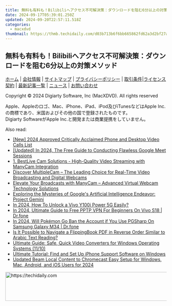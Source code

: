 ```yaml
---
title: 無料も有料も！Bilibiliへアクセス不可解決策：ダウンロードを阻む6分以上の対策メソッド
date: 2024-09-17T05:39:01.250Z
updated: 2024-09-20T22:57:11.518Z
categories:
  - macxdvd
thumbnail: https://thmb.techidaily.com/d03b713b6f6bb665862fd62a3d2bf27a022b75c767766bbee971744ee132695c.jpg
---
```


## 無料も有料も！Bilibiliへアクセス不可解決策：ダウンロードを阻む6分以上の対策メソッド

[ホーム](https://tools.techidaily.com/macxdvd/products/) | [会社情報](https://tools.techidaily.com/macxdvd/products/) | [サイトマップ](https://tools.techidaily.com/macxdvd/products/) | [プライバシーポリシー](https://tools.techidaily.com/macxdvd/products/) | [取引条件](https://tools.techidaily.com/macxdvd/products/)|[ライセンス契約](https://tools.techidaily.com/macxdvd/products/) | [最新記事一覧](https://tools.techidaily.com/macxdvd/products/) | [ニュース](https://tools.techidaily.com/macxdvd/products/) | [お問い合わせ](https://tools.techidaily.com/macxdvd/products/)

Copyright © 2024 Digiarty Software, Inc (MacXDVD). All rights reserved

Apple、Appleのロゴ、Mac、iPhone、iPad、iPod及びiTunesなどはApple Inc.の商標であり、米国およびその他の国で登録されたものです。  
Digiarty SoftwareがApple Inc.と開発または商業提携をしていません。

<ins class="adsbygoogle"
     style="display:block"
     data-ad-format="autorelaxed"
     data-ad-client="ca-pub-7571918770474297"
     data-ad-slot="1223367746"></ins>

<ins class="adsbygoogle"
     style="display:block"
     data-ad-client="ca-pub-7571918770474297"
     data-ad-slot="8358498916"
     data-ad-format="auto"
     data-full-width-responsive="true"></ins>

<span class="atpl-alsoreadstyle">Also read:</span>
<div><ul>
<li><a href="https://on-screen-recording.techidaily.com/new-2024-approved-critically-acclaimed-phone-and-desktop-video-calls-list/"><u>[New] 2024 Approved Critically Acclaimed Phone and Desktop Video Calls List</u></a></li>
<li><a href="https://digital-screen-recording.techidaily.com/updated-in-2024-the-free-guide-to-conducting-flawless-google-meet-sessions/"><u>[Updated] In 2024, The Free Guide to Conducting Flawless Google Meet Sessions</u></a></li>
<li><a href="https://discover-great.techidaily.com/1-bestlive-cam-solutions-high-quality-video-streaming-with-manycam-integration/"><u>1. BestLive Cam Solutions - High-Quality Video Streaming with ManyCam Integration</u></a></li>
<li><a href="https://discover-great.techidaily.com/discover-multiplecam-the-leading-choice-for-real-time-video-broadcasting-and-digital-webcams/"><u>Discover MultipleCam – The Leading Choice for Real-Time Video Broadcasting and Digital Webcams</u></a></li>
<li><a href="https://discover-great.techidaily.com/elevate-your-broadcasts-with-manycam-advanced-virtual-webcam-technology-solutions/"><u>Elevate Your Broadcasts with ManyCam – Advanced Virtual Webcam Technology Solutions</u></a></li>
<li><a href="https://tech-revival.techidaily.com/exploring-the-mysteries-of-googles-artificial-intelligence-endeavor-project-gemini/"><u>Exploring the Mysteries of Google's Artificial Intelligence Endeavor: Project Gemini</u></a></li>
<li><a href="https://unlock-android.techidaily.com/in-2024-how-to-unlock-a-vivo-y100i-power-5g-easily-by-drfone-android/"><u>In 2024, How To Unlock a Vivo Y100i Power 5G Easily?</u></a></li>
<li><a href="https://phone-solutions.techidaily.com/in-2024-ultimate-guide-to-free-pptp-vpn-for-beginners-on-vivo-s18-drfone-by-drfone-virtual-android/"><u>In 2024, Ultimate Guide to Free PPTP VPN For Beginners On Vivo S18 | Dr.fone</u></a></li>
<li><a href="https://change-location.techidaily.com/in-2024-will-pokemon-go-ban-the-account-if-you-use-pgsharp-on-samsung-galaxy-m34-drfone-by-drfone-virtual-android/"><u>In 2024, Will Pokémon Go Ban the Account if You Use PGSharp On Samsung Galaxy M34 | Dr.fone</u></a></li>
<li><a href="https://fox-pages.techidaily.com/is-it-possible-to-navigate-a-flippingbook-pdf-in-reverse-order-similar-to-arabic-text-reading/"><u>Is It Possible to Navigate a FlippingBook PDF in Reverse Order Similar to Arabic Text Reading?</u></a></li>
<li><a href="https://discover-great.techidaily.com/ultimate-guide-safe-quick-video-converters-for-windows-operating-systems-1110/"><u>Ultimate Guide: Safe, Quick Video Converters for Windows Operating Systems (11/10)</u></a></li>
<li><a href="https://win-amazing.techidaily.com/ultimate-tutorial-find-and-set-up-iphone-support-software-on-windows/"><u>Ultimate Tutorial: Find and Set Up iPhone Support Software on Windows</u></a></li>
<li><a href="https://ai-video-apps.techidaily.com/updated-beam-local-content-to-chromecast-easy-setup-for-windows-mac-android-and-ios-users-for-2024/"><u>Updated Beam Local Content to Chromecast Easy Setup for Windows, Mac, Android, and iOS Users for 2024</u></a></li>
</ul></div>

<!-- affiliate ads begin -->
<a href="https://appsumo.8odi.net/c/5597632/2082542/7443" target="_top" id="2082542">
  <img src="//a.impactradius-go.com/display-ad/7443-2082542" border="0" alt="https://techidaily.com" width="728" height="90"/>
</a>
<img height="0" width="0" src="https://appsumo.8odi.net/i/5597632/2082542/7443" style="position:absolute;visibility:hidden;" border="0" />
<!-- affiliate ads end -->

